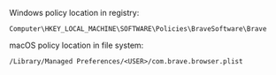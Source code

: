 Windows policy location in registry:
```
Computer\HKEY_LOCAL_MACHINE\SOFTWARE\Policies\BraveSoftware\Brave
```
macOS policy location in file system:
```
/Library/Managed Preferences/<USER>/com.brave.browser.plist
```
